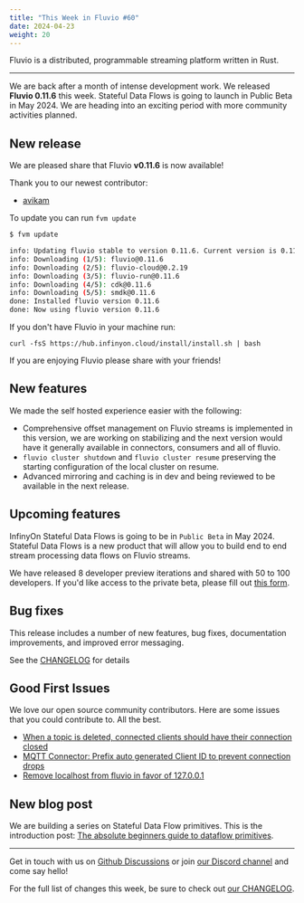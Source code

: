 ```yaml
---
title: "This Week in Fluvio #60"
date: 2024-04-23
weight: 20
---
```

Fluvio is a distributed, programmable streaming platform written in Rust.

---

We are back after a month of intense development work. We released **Fluvio 0.11.6** this week. Stateful Data Flows is going to launch in Public Beta in May 2024. We are heading into an exciting period with more community activities planned.

## New release
We are pleased share that Fluvio **v0.11.6** is now available!

Thank you to our newest contributor:
- [avikam]

To update you can run `fvm update`

```bash
$ fvm update

info: Updating fluvio stable to version 0.11.6. Current version is 0.11.5.
info: Downloading (1/5): fluvio@0.11.6
info: Downloading (2/5): fluvio-cloud@0.2.19
info: Downloading (3/5): fluvio-run@0.11.6
info: Downloading (4/5): cdk@0.11.6
info: Downloading (5/5): smdk@0.11.6
done: Installed fluvio version 0.11.6
done: Now using fluvio version 0.11.6

```

If you don't have Fluvio in your machine run:

```
curl -fsS https://hub.infinyon.cloud/install/install.sh | bash
```

If you are enjoying Fluvio please share with your friends!

## New features

We made the self hosted experience easier with the following:

- Comprehensive offset management on Fluvio streams is implemented in this version, we are working on stabilizing and the next version would have it generally available in connectors, consumers and all of fluvio.
- `fluvio cluster shutdown` and `fluvio cluster resume` preserving the starting configuration of the local cluster on resume.
- Advanced mirroring and caching is in dev and being reviewed to be available in the next release.


## Upcoming features
InfinyOn Stateful Data Flows is going to be in `Public Beta` in May 2024. Stateful Data Flows is a new product that will allow you to build end to end stream processing data flows on Fluvio streams.

We have released 8 developer preview iterations and shared with 50 to 100 developers. If you'd like access to the private beta, please fill out [this form].

## Bug fixes
This release includes a number of new features, bug fixes, documentation improvements, and improved error messaging.

See the [CHANGELOG] for details

## Good First Issues
We love our open source community contributors. Here are some issues that you could contribute to. All the best.

- [When a topic is deleted, connected clients should have their connection closed]
- [MQTT Connector: Prefix auto generated Client ID to prevent connection drops]
- [Remove localhost from fluvio in favor of 127.0.0.1]

## New blog post
We are building a series on Stateful Data Flow primitives. This is the introduction post: [The absolute beginners guide to dataflow primitives].

---

Get in touch with us on [Github Discussions] or join [our Discord channel] and come say hello!

For the full list of changes this week, be sure to check out [our CHANGELOG].

[Fluvio open source]: https://github.com/infinyon/fluvio
[our CHANGELOG]: https://github.com/infinyon/fluvio/blob/master/CHANGELOG.md
[our Discord channel]: https://discordapp.com/invite/bBG2dTz
[Github Discussions]: https://github.com/infinyon/fluvio/discussions

[avikam]: https://github.com/avikam

[this form]: https://infinyon.com/request/sdf-onboarding/

[CHANGELOG]: https://github.com/infinyon/fluvio/blob/v0.11.6/CHANGELOG.md

[When a topic is deleted, connected clients should have their connection closed]: https://github.com/infinyon/fluvio/issues/3836
[MQTT Connector: Prefix auto generated Client ID to prevent connection drops]: https://github.com/infinyon/fluvio/issues/3825
[Remove localhost from fluvio in favor of 127.0.0.1]: https://github.com/infinyon/fluvio/issues/3866

[The absolute beginners guide to dataflow primitives]: https://infinyon.com/blog/2024/04/dataflow-primitives-intro/